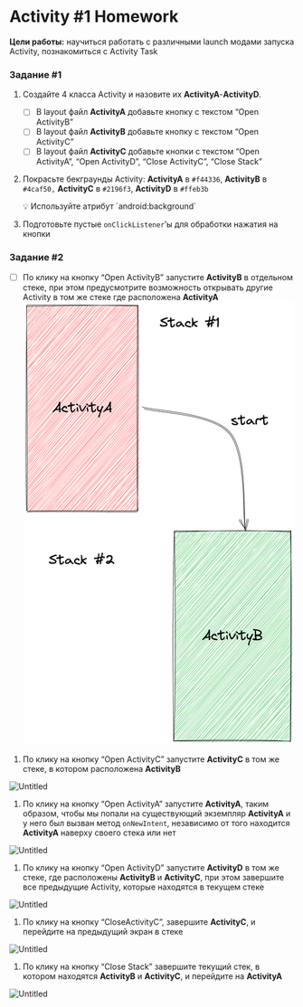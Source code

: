 # Activity #1 Homework

**Цели работы:** научиться работать с различными launch модами запуска Activity, познакомиться с Activity Task

### Задание #1

1. Cоздайте 4 класса Activity и назовите их **ActivityA**-**ActivityD**.
    - [ ] В layout файл **ActivityA** добавьте кнопку с текстом “Open ActivityB”
    - [ ] В layout файл **ActivityB** добавьте кнопку с текстом “Open ActivityC”
    - [ ] В layout файл **ActivityC** добавьте кнопки с текстом “Open ActivityA”, “Open ActivityD”, “Close ActivityC”, “Close Stack”
2. Покрасьте бекграунды Activity: **ActivityA** в `#f44336`, **ActivityB** в `#4caf50,` **ActivityC** в `#2196f3`, **ActivityD** в `#ffeb3b`

    <aside>
    💡 Используйте атрибут `android:background`
    </aside>

3. Подготовьте пустые `onClickListener`’ы для обработки нажатия на кнопки

### Задание #2

- [ ] По клику на кнопку “Open ActivityB” запустите **ActivityB** в отдельном стеке, при этом предусмотрите возможность открывать другие Activity в том же стеке где расположена **ActivityA**
      ![Untitled](readme_image/01.png)

1. По клику на кнопку “Open ActivityC” запустите **ActivityC** в том же стеке, в котором расположена **ActivityB**

![Untitled](https://s3-us-west-2.amazonaws.com/secure.notion-static.com/9640ab5c-e52c-4434-9842-d7e2d6a0d3f9/Untitled.png)

1. По клику на кнопку “Open ActivityA” запустите **ActivityA**, таким образом, чтобы мы попали на существующий экземпляр  **ActivityA** и у него был вызван метод `onNewIntent`, независимо от того находится **ActivityA** наверху своего стека или нет

![Untitled](https://s3-us-west-2.amazonaws.com/secure.notion-static.com/6afbcfa7-2745-4c68-ba2f-4aff9057aed6/Untitled.png)

1. По клику на кнопку “Open ActivityD” запустите **ActivityD** в том же стеке, где расположены **ActivityB** и **ActivityC**, при этом завершите все предыдущие Activity, которые находятся в текущем стеке

![Untitled](https://s3-us-west-2.amazonaws.com/secure.notion-static.com/e06f3d4b-d473-4b14-ac26-afb731c91d14/Untitled.png)

1. По клику на кнопку “CloseActivityC”, завершите **ActivityC**, и перейдите на предыдущий экран в стеке

![Untitled](https://s3-us-west-2.amazonaws.com/secure.notion-static.com/871065c8-93f1-4058-be1d-c6e424e4ef36/Untitled.png)

1. По клику на кнопку “Close Stack” завершите текущий стек, в котором находятся **ActivityB** и **ActivityC**, и перейдите на **ActivityA**

![Untitled](https://s3-us-west-2.amazonaws.com/secure.notion-static.com/263a0493-54e5-4a55-bbc0-7efa2ddbb941/Untitled.png)